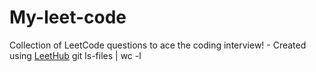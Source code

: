 # My-leet-code
Collection of LeetCode questions to ace the coding interview! - Created using [LeetHub](https://github.com/QasimWani/LeetHub)
git ls-files | wc -l
